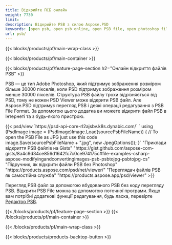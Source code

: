 ```yaml
---
title: Відкрийте ПСБ онлайн
weight: 7730
limit: 
description: Відкрийте PSB з силою Aspose.PSD
keywords: [open psb, open psb online, open PSB file, open photoshop file, preview psb]
url: psb/
---
```


{{< blocks/products/pf/main-wrap-class >}}

{{< blocks/products/pf/main-container >}}

{{< blocks/products/pf/feature-page-section h2="Онлайн відкриття файлів PSB" >}}
<p>PSB — це тип Adobe Photoshop, який підтримує зображення розміром більше 30000 пікселів, коли PSD підтримує зображення розміром менше 30000 пікселів. Структура PSB файлу трохи відрізняється від PSD, тому не кожен PSD Viewer може відкрити PSB файл. Але Aspose.PSD підтримує перегляд PSB і деякі операції редагування з PSB File Format. За допомогою цього додатка ви можете відкрити файл PSB в Інтернеті та з будь-якого пристрою.</p>
{{< psd/view `https://psd-api-core-rl2ajsbv.k8s.dynabic.com/` 
`    using (PsdImage image = (PsdImage)Image.Load(sourcePsbFileName))
    {
	    // To open the PSB File as JPG just use this code
        image.Save(sourcePsbFileName + ".jpg",  new JpegOptions());
    }` 
"Приклади відкриття PSB файлів на Gists" "https://gist.github.com/aspose-com-gists/8a4c9d34ce856d1642fc7c0ce974175c#file-examples-csharp-aspose-modifyingandconvertingimages-psb-psbtojpg-psbtojpg-cs" 
"Підручник, як відкрити файли PSB без Photoshop" "https://products.aspose.com/psd/net/viewer/" 
"Переглядач файлів PSB як самостійна служба" "https://products.aspose.app/psd/viewer" >}}
<p>Перегляд PSB файл за допомогою вбудованого PSB без коду перегляду PSB. Відкрити PSB File можна за допомогою поточної програми. Якщо вам потрібні додаткові функції редагування, будь ласка, перевірте <a href="https://products.aspose.app/psd/template-editor">Редактор PSB</a>.</p>
{{< /blocks/products/pf/feature-page-section >}}
{{< /blocks/products/pf/main-container >}}


{{< /blocks/products/pf/main-wrap-class >}}

{{< blocks/products/products-backtop-button >}}
